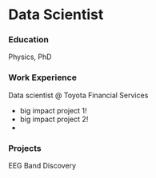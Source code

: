 # Data Scientist

### Education
Physics, PhD

### Work Experience
Data
scientist @ Toyota Financial Services
- big impact project 1!
- big impact project 2!
- 
### Projects
EEG
Band Discovery
